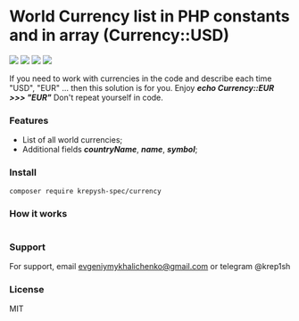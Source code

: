 # World Currency list in PHP constants and in array (Currency::USD)
![](https://img.shields.io/github/issues/krepysh-spec/currency) ![](https://img.shields.io/github/forks/krepysh-spec/currency) ![](https://img.shields.io/github/stars/krepysh-spec/currency) ![](https://img.shields.io/github/license/krepysh-spec/currency) 

If you need to work with currencies in the code and describe each time "USD", "EUR" ... then this solution is for you.
Enjoy ***echo Currency::EUR >>> "EUR"*** Don't repeat yourself in code.

### Features
- List of all world currencies;
- Additional fields ***countryName***, ***name***, ***symbol***;

### Install
```bash
composer require krepysh-spec/currency
```

### How it works

```php

```


### Support

For support, email evgeniymykhalichenko@gmail.com or telegram @krep1sh

### License

MIT